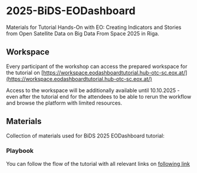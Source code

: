 # 2025-BiDS-EODashboard
Materials for Tutorial Hands-On with EO: Creating Indicators and Stories from Open Satellite Data on Big Data From Space 2025 in Riga.

## Workspace
Every participant of the workshop can access the prepared workspace for the tutorial on [https://workspace.eodashboardtutorial.hub-otc-sc.eox.at/](https://workspace.eodashboardtutorial.hub-otc-sc.eox.at/)

Access to the workspace will be additionally available until 10.10.2025 - even after the tutorial end for the attendees to be able to rerun the workflow and browse the platform with limited resources.

## Materials
Collection of materials used for BiDS 2025 EODashboard tutorial:

### Playbook

You can follow the flow of the tutorial with all relevant links on [following link](https://docs.google.com/document/d/1f_Rl_37IYSifTLiF_OQbXVYQCb2d33eR5zo17f0MVLc/edit?tab=t.0#heading=h.6eujny1ay1hm)
